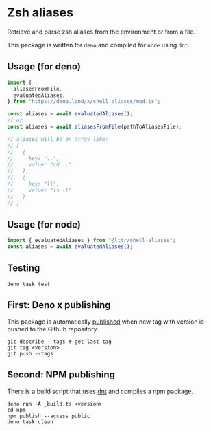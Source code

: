 # Zsh aliases

Retrieve and parse zsh aliases from the environment or from a file.

This package is written for `deno` and compiled for `node` using `dnt`.

## Usage (for deno)

```typescript
import {
  aliasesFromFile,
  evaluatedAliases,
} from "https://deno.land/x/shell_aliases/mod.ts";

const aliases = await evaluatedAliases();
// or
const aliases = await aliasesFromFile(pathToAliasesFile);

// aliases will be an array like:
// [
//   {
//     key: "..",
//     value: "cd .."
//   },
//   {
//     key: "ll",
//     value: "ls -l"
//   }
// ]
```

## Usage (for node)

```typescript
import { evaluatedAliases } from "@lttr/shell-aliases";
const aliases = await evaluatedAliases();
```

## Testing

```
deno task test
```

## First: Deno x publishing

This package is automatically [published](https://deno.land/x/shell_aliases)
when new tag with version is pushed to the Github repository.

```
git describe --tags # get last tag
git tag <version>
git push --tags
```

## Second: NPM publishing

There is a build script that uses [dnt](https://deno.land/x/dnt) and compiles a
npm package.

```
deno run -A _build.ts <version>
cd npm
npm publish --access public
deno task clean
```
